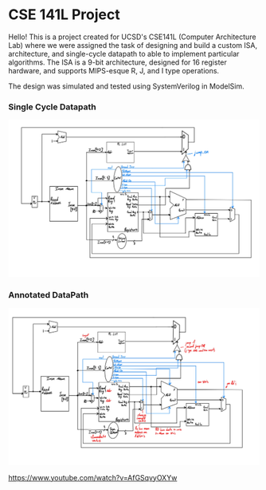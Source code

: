 # CSE 141L Project

Hello! This is a project created for UCSD's CSE141L (Computer Architecture Lab) where we were assigned the task of designing and build a custom ISA, architecture, and single-cycle datapath to able to implement particular algorithms.
The ISA is a 9-bit architecture, designed for 16 register hardware, and supports MIPS-esque R, J, and I type operations.

The design was simulated and tested using SystemVerilog in ModelSim.

### Single Cycle Datapath
![Datapath](./assets/Datapath.jpg)

### Annotated DataPath
![Annotated-Datapath](./assets/Datapath-Annotations.jpg)

https://www.youtube.com/watch?v=AfGSqvyOXYw
